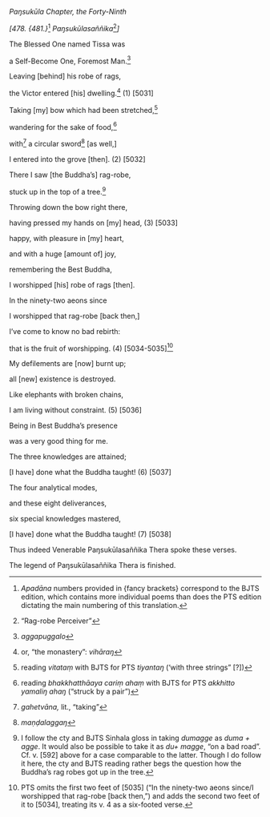 *Paŋsukūla Chapter, the Forty-Ninth*

*\[478. {481.}*[^1] *Paŋsukūlasaññika*[^2]*\]*

The Blessed One named Tissa was

a Self-Become One, Foremost Man.[^3]

Leaving \[behind\] his robe of rags,

the Victor entered \[his\] dwelling.[^4] (1) \[5031\]

Taking \[my\] bow which had been stretched,[^5]

wandering for the sake of food,[^6]

with[^7] a circular sword[^8] \[as well,\]

I entered into the grove \[then\]. (2) \[5032\]

There I saw \[the Buddha’s\] rag-robe,

stuck up in the top of a tree.[^9]

Throwing down the bow right there,

having pressed my hands on \[my\] head, (3) \[5033\]

happy, with pleasure in \[my\] heart,

and with a huge \[amount of\] joy,

remembering the Best Buddha,

I worshipped \[his\] robe of rags \[then\].

In the ninety-two aeons since

I worshipped that rag-robe \[back then,\]

I’ve come to know no bad rebirth:

that is the fruit of worshipping. (4) \[5034-5035\][^10]

My defilements are \[now\] burnt up;

all \[new\] existence is destroyed.

Like elephants with broken chains,

I am living without constraint. (5) \[5036\]

Being in Best Buddha’s presence

was a very good thing for me.

The three knowledges are attained;

\[I have\] done what the Buddha taught! (6) \[5037\]

The four analytical modes,

and these eight deliverances,

six special knowledges mastered,

\[I have\] done what the Buddha taught! (7) \[5038\]

Thus indeed Venerable Paŋsukūlasaññika Thera spoke these verses.

The legend of Paŋsukūlasaññika Thera is finished.

[^1]: *Apadāna* numbers provided in {fancy brackets} correspond to the
    BJTS edition, which contains more individual poems than does the PTS
    edition dictating the main numbering of this translation.

[^2]: “Rag-robe Perceiver”

[^3]: *aggapuggalo*

[^4]: or, “the monastery”: *vihāraŋ*

[^5]: reading *vitataṃ* with BJTS for PTS *tiyantaŋ* (‘with three
    strings” \[?\])

[^6]: reading *bhakkhatthāaya cariṃ ahaṃ* with BJTS for PTS *akkhitto
    yamaliŋ ahaŋ* (“struck by a pair”)

[^7]: *gahetvāna,* lit., “taking”

[^8]: *maṇḍalaggaŋ*

[^9]: I follow the cty and BJTS Sinhala gloss in taking *dumagge* as
    *duma + agge*. It would also be possible to take it as *du+ magge*,
    “on a bad road”. Cf. v. \[592\] above for a case comparable to the
    latter. Though I do follow it here, the cty and BJTS reading rather
    begs the question how the Buddha’s rag robes got up in the tree.

[^10]: PTS omits the first two feet of \[5035\] (“In the ninety-two
    aeons since/I worshipped that rag-robe \[back then,”) and adds the
    second two feet of it to \[5034\], treating its v. 4 as a six-footed
    verse.
